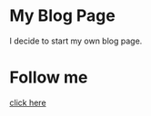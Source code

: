 # My Blog Page
I decide to start my own blog page.

# Follow me
[click here](https://compassionate-chandrasekhar-741022.netlify.com/ "Nic's Blog Page")
